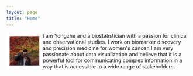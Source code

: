 ```yaml
---
layout: page
title: "Home"
---
```


<img align="left" width="100" height="100" src="https://raw.githubusercontent.com/YzwIsALaity/YzwIsALaity.github.io/master/_posts/5C12971A-9EBF-4E92-B358-3C614AC4D518_1_105_c.jpeg">

I am Yongzhe and a biostatistician with a passion for clinical and observational studies. I work on biomarker discovery and precision medicine for women's cancer. I am very passionate about data visualization and believe that it is a powerful tool for communicating complex information in a way that is accessible to a wide range of stakeholders. 
